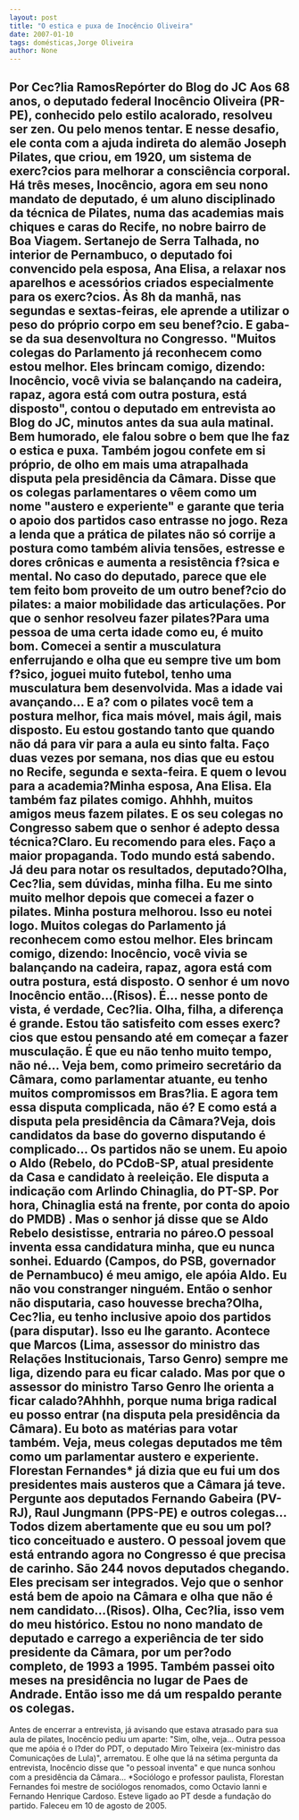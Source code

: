 ```yaml
---
layout: post
title: "O estica e puxa de Inocêncio Oliveira"
date: 2007-01-10
tags: domésticas,Jorge Oliveira
author: None
---
```


Por Cec?lia RamosRepórter do Blog do JC
Aos 68 anos, o deputado federal Inocêncio Oliveira (PR-PE), conhecido pelo estilo acalorado, resolveu ser zen. Ou pelo menos tentar. E nesse desafio, ele conta com a ajuda indireta do alemão Joseph Pilates, que criou, em 1920, um sistema de exerc?cios para melhorar a consciência corporal.
Há três meses, Inocêncio, agora em seu nono mandato de deputado, é um aluno disciplinado da técnica de Pilates, numa das academias mais chiques e caras do Recife, no nobre bairro de Boa Viagem. Sertanejo de Serra Talhada, no interior de Pernambuco, o deputado foi convencido pela esposa, Ana Elisa, a relaxar nos aparelhos e acessórios criados especialmente para os exerc?cios.
Às 8h da manhã, nas segundas e sextas-feiras, ele aprende a utilizar o peso do próprio corpo em seu benef?cio. E gaba-se da sua desenvoltura no Congresso. \"Muitos colegas do Parlamento já reconhecem como estou melhor. Eles brincam comigo, dizendo: Inocêncio, você vivia se balançando na cadeira, rapaz, agora está com outra postura, está disposto\", contou o deputado em entrevista ao Blog do JC, minutos antes da sua aula matinal. 
Bem humorado, ele falou sobre o bem que lhe faz o estica e puxa. Também jogou confete em si próprio, de olho em mais uma atrapalhada disputa pela presidência da Câmara. Disse que os colegas parlamentares o vêem como um nome \"austero e experiente\" e garante que teria o apoio dos partidos caso entrasse no jogo. 
Reza a lenda que a prática de pilates não só corrije a postura como também alivia tensões, estresse e dores crônicas e aumenta a resistência f?sica e mental. No caso do deputado, parece que ele tem feito bom proveito de um outro benef?cio do pilates: a maior mobilidade das articulações.
Por que o senhor resolveu fazer pilates?Para uma pessoa de uma certa idade como eu, é muito bom. Comecei a sentir a musculatura enferrujando e olha que eu sempre tive um bom f?sico, joguei muito futebol, tenho uma musculatura bem desenvolvida. Mas a idade vai avançando... E a? com o pilates você tem a postura melhor, fica mais móvel, mais ágil, mais disposto. Eu estou gostando tanto que quando não dá para vir para a aula eu sinto falta. Faço duas vezes por semana, nos dias que eu estou no Recife, segunda e sexta-feira.
E quem&nbsp;o levou para a academia?Minha esposa, Ana Elisa. Ela também faz pilates comigo. Ahhhh, muitos amigos meus fazem pilates. 
E os seu colegas no Congresso sabem que o senhor é adepto dessa técnica?Claro. Eu recomendo para eles. Faço a maior propaganda. Todo mundo está sabendo. 
Já
 deu para notar os resultados, deputado?Olha, Cec?lia, sem dúvidas, minha filha. Eu me sinto muito melhor depois que comecei a fazer o pilates. Minha postura melhorou. Isso eu notei logo. Muitos colegas do Parlamento já reconhecem como estou melhor. Eles brincam comigo, dizendo: Inocêncio, você vivia se balançando na cadeira, rapaz, agora está com outra postura, está disposto. 
O senhor é um novo Inocêncio então...(Risos). É... nesse ponto de vista, é verdade, Cec?lia. Olha, filha, a diferença é grande. Estou tão satisfeito com esses exerc?cios que estou pensando até em começar a fazer musculação. É que eu não tenho muito tempo, não né... Veja bem, como primeiro secretário da Câmara, como parlamentar atuante, eu tenho muitos compromissos em Bras?lia. E agora tem essa disputa complicada, não é?
E como está a disputa pela presidência da Câmara?Veja, dois candidatos da base do governo disputando é complicado... Os partidos não se unem. Eu apoio o Aldo (Rebelo, do PCdoB-SP, atual presidente da Casa e candidato à reeleição. Ele disputa a indicação com Arlindo Chinaglia, do PT-SP. Por hora, Chinaglia está na frente, por conta do apoio do PMDB) .
Mas o senhor já disse que se Aldo Rebelo desistisse, entraria no páreo.O pessoal inventa essa candidatura minha, que eu nunca sonhei. Eduardo (Campos, do PSB, governador de Pernambuco) é meu amigo, ele apóia Aldo. Eu não vou constranger ninguém. 
Então o senhor não disputaria, caso houvesse brecha?Olha, Cec?lia, eu tenho inclusive apoio dos partidos (para disputar). Isso eu lhe garanto. Acontece que Marcos (Lima, assessor do ministro das Relações Institucionais, Tarso Genro) sempre me liga, dizendo para eu ficar calado.
Mas por que o assessor do ministro Tarso Genro lhe orienta a ficar calado?Ahhhh, porque numa briga radical eu posso entrar (na disputa pela presidência da Câmara). Eu boto as matérias para votar também. Veja, meus colegas deputados me têm como um parlamentar austero e experiente. Florestan Fernandes* já dizia que eu fui um dos presidentes mais austeros que a Câmara já teve. Pergunte aos deputados Fernando Gabeira (PV-RJ), Raul Jungmann (PPS-PE) e outros colegas... Todos dizem abertamente que eu sou um pol?tico conceituado e austero. O pessoal jovem que está entrando agora no Congresso é que precisa de carinho. São 244 novos deputados chegando. Eles precisam ser integrados.
Vejo que o senhor está bem de apoio na Câmara e olha que não é nem candidato...(Risos). Olha, Cec?lia, isso vem do meu histórico. Estou no nono mandato de deputado e carrego a experiência de ter sido presidente da Câmara, por um per?odo completo, de 1993 a 1995. Também passei oito meses na presidência no lugar de Paes de Andrade. Então isso me dá um respaldo perante os colegas. 
-------------------
Antes de encerrar a entrevista, já avisando que estava atrasado para sua aula de pilates, Inocêncio pediu um aparte:
\"Sim, olhe, veja... Outra pessoa que me apóia é o l?der do PDT, o deputado&nbsp;Miro Teixeira (ex-ministro das Comunicações de Lula)\", arrematou. E olhe que lá na sétima pergunta da entrevista, Inocêncio disse que \"o pessoal inventa\" e que nunca sonhou com a presidência da Câmara... 
*Sociólogo e professor paulista, Florestan Fernandes foi mestre de sociólogos renomados, como Octavio Ianni e Fernando Henrique Cardoso. Esteve ligado ao PT desde a fundação do partido. Faleceu em 10 de agosto de 2005. 